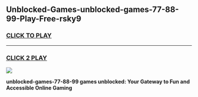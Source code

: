 
## Unblocked-Games-unblocked-games-77-88-99-Play-Free-rsky9
<h3>
<a href="https://premium76.site?title=unblocked-games-77-88-99&ref=17A">CLICK TO PLAY</a></h3>
<hr>

<h3>
<a href="https://premium76.site?title=unblocked-games-77-88-99&ref=17A">CLICK 2 PLAY</a>
  
</h3>

<a href="https://premium76.site?title=unblocked-games-77-88-99&ref=17A"><img src="https://clearcache.store/games.png"></a>


**unblocked-games-77-88-99 games unblocked: Your Gateway to Fun and Accessible Online Gaming**
